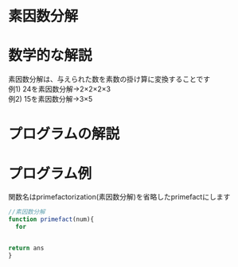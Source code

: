 # 素因数分解
# 数学的な解説
素因数分解は、与えられた数を素数の掛け算に変換することです  
例1) 24を素因数分解→2×2×2×3  
例2) 15を素因数分解→3×5  

# プログラムの解説


# プログラム例
関数名はprimefactorization(素因数分解)を省略したprimefactにします
```js
//素因数分解
function primefact(num){
  for


return ans
}
```
